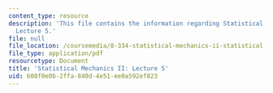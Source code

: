 ```yaml
---
content_type: resource
description: 'This file contains the information regarding Statistical Mechanics II:
  Lecture 5.'
file: null
file_location: /coursemedia/8-334-statistical-mechanics-ii-statistical-physics-of-fields-spring-2014/608f0e0b2ffa840d4e51ee0a592ef823_MIT8_334S14_Lec5.pdf
file_type: application/pdf
resourcetype: Document
title: 'Statistical Mechanics II: Lecture 5'
uid: 608f0e0b-2ffa-840d-4e51-ee0a592ef823
---
```

